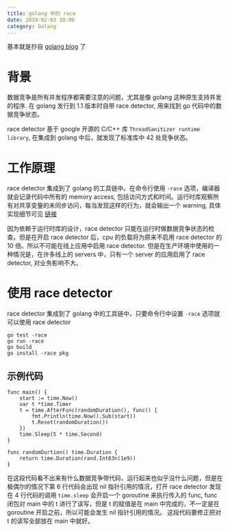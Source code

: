 ```yaml
---
title: golang 中的 race
date: 2019-02-03 18:00
category: Golang
---
```


基本就是抄自 [golang blog](https://blog.golang.org/race-detector) 了

# 背景

数据竞争是所有并发程序都需要注意的问题，尤其是像 golang 这种原生支持并发的程序.
在 golang 发行到 1.1 版本时自带 race detector, 用来找到 go 代码中的数据竞争状态。

race detector 基于 google 开源的 C/C++ 库 `ThreadSanitizer runtime library`, 在集成到 golang 中后，就发现了标准库中 42 处竞争状态。

# 工作原理

race detector 集成到了 golang 的工具链中。在命令行使用 `-race` 选项，编译器就会记录代码中所有的 memory access, 包括访问方式和时间。运行时库观察所有对共享变量的未同步访问，每当发现这样的行为，就会输出一个 warning, 具体实现细节可见 [链接](https://github.com/google/sanitizers/wiki/ThreadSanitizerAlgorithm)

因为依赖于运行时库的设计，race detector 只能在运行时做数据竞争状态的检查。但是在开启 race detector 后，cpu 的负载将为原来不启用 race detector 的 10 倍。所以不可能在线上应用中启用 race detector. 但是在生产环境中使用的一种情况是，在许多线上的 servers 中，只有一个 server 的应用启用了 race detector, 对业务影响不大。

# 使用 race detector

race detector 集成到了 golang 中的工具链中，只要命令行中设置 `-race` 选项就可以使用 race detector

```shell
go test -race
go run -race
go build
go install -race pkg
```

## 示例代码

```golang
func main() {
    start := time.Now()
    var t *time.Timer
    t = time.AfterFunc(randomDuration(), func() {
        fmt.Println(time.Now().Sub(start))
        t.Reset(randomDuration())
    })
    time.Sleep(5 * time.Second)
}

func randomDurtion() time.Duration {
    return time.Duration(rand.Int63n(1e9))
}
```

在这段代码看不出来有什么数据竞争带代码，运行起来也似乎没什么问题，但是在极偶尔的情况下第 6 行代码会出现 nil 指针引用的情况，打开 race detector 发现在 4 行代码的调用 `time.sleep` 会开启一个 goroutine 来执行传入的 func, func 闭包对 main 中的 t 进行了读写，但是 t 的赋值是在 main 中完成的，不一定是在 goroutine 开启之前，所以可能会发生 nil 指针引用的情况。
这段代码要修正把对 t 的读写全部放在 main 中就好。
